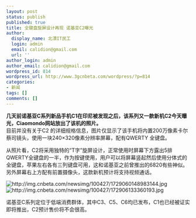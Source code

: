 ```yaml
---
layout: post
status: publish
published: true
title: 全键盘旋屏设计再现 诺基亚C2曝光
author:
  display_name: 北漂IT民工
  login: admin
  email: calidion@gmail.com
  url: ''
author_login: admin
author_email: calidion@gmail.com
wordpress_id: 814
wordpress_url: http://www.3gcnbeta.com/wordpress/?p=814
categories:
- 新闻
tags: []
comments: []
---
```

<p><strong>几天前诺基亚C系列新品手机C1在印尼被发现之后，该系列又一款新机C2今天曝光，Ciaomondo网站放出了该机的照片。</strong><br />
目前并没有关于C2 的详细规格信息，图片仅显示了该手机将内置200万像素卡尔蔡司镜头，使用一块240&times;320像素分辨率屏幕，配有QWERTY 全键盘。</p>
<p>从照片看，C2将采用独特的&ldquo;T字&rdquo;旋屏设计，正常使用时屏幕下方露出5排QWERTY全键盘的一半，作为按键使用，用户可以将屏幕竖起然后使用分体式的全键盘，苹果左右各有三列键盘可用，这和诺基亚之前曾推出的6820有些神似。另外屏幕右上方配有前置摄像头，这款新机预计将支持视频通话。</p>
<p><img src="http://img.cnbeta.com/newsimg/100427/1729060148983144.jpg" alt="http://img.cnbeta.com/newsimg/100427/1729060148983144.jpg" /><img src="http://img.cnbeta.com/newsimg/100427/172906133360193.jpg" alt="http://img.cnbeta.com/newsimg/100427/172906133360193.jpg" /></p>
<p>诺基亚C系列定位于低端消费群体，其中C3、C5、C6均已发布，C1也已经被证实即将推出，C2预计售价将不会很高。</p>
